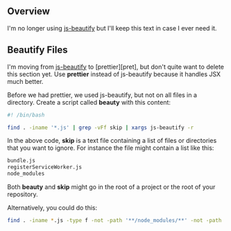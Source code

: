 ## Overview

I'm no longer using [js-beautify][jsbea] but I'll keep this text in case I ever need it.

[jsbea]: https://github.com/beautify-web/js-beautify

## Beautify Files

I'm moving from [js-beautify][jsbea] to [prettier][pret], but don't quite want to delete this section yet. Use **prettier** instead of js-beautify because it handles JSX much better.

Before we had prettier, we used js-beautify, but not on all files in a directory. Create a script called **beauty** with this content:

```bash
#! /bin/bash

find . -iname '*.js' | grep -vFf skip | xargs js-beautify -r
```

In the above code, **skip** is a text file containing a list of files or directories that you want to ignore. For instance the file might contain a list like this:

```bash
bundle.js
registerServiceWorker.js
node_modules
```

Both **beauty** and **skip** might go in the root of a project or the root of your repository.

Alternatively, you could do this:

```bash
find . -iname *.js -type f -not -path '**/node_modules/**' -not -path '**/bundle.js' -not -path '**/registerServiceWorker.js' -print0 | xargs -0 js-beautify -r
```
